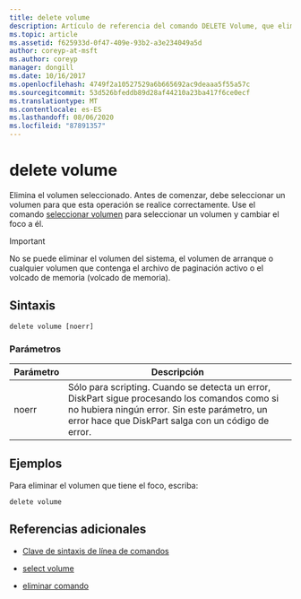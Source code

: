 ```yaml
---
title: delete volume
description: Artículo de referencia del comando DELETE Volume, que elimina el volumen seleccionado.
ms.topic: article
ms.assetid: f625933d-0f47-409e-93b2-a3e234049a5d
author: coreyp-at-msft
ms.author: coreyp
manager: dongill
ms.date: 10/16/2017
ms.openlocfilehash: 4749f2a10527529a6b665692ac9deaaa5f55a57c
ms.sourcegitcommit: 53d526bfeddb89d28af44210a23ba417f6ce0ecf
ms.translationtype: MT
ms.contentlocale: es-ES
ms.lasthandoff: 08/06/2020
ms.locfileid: "87891357"
---
```

# <a name="delete-volume"></a>delete volume

Elimina el volumen seleccionado. Antes de comenzar, debe seleccionar un volumen para que esta operación se realice correctamente. Use el comando [seleccionar volumen](select-volume.md) para seleccionar un volumen y cambiar el foco a él.

> [!IMPORTANT]
> No se puede eliminar el volumen del sistema, el volumen de arranque o cualquier volumen que contenga el archivo de paginación activo o el volcado de memoria (volcado de memoria).

## <a name="syntax"></a>Sintaxis

```
delete volume [noerr]
```

### <a name="parameters"></a>Parámetros

| Parámetro | Descripción |
| --------- | ----------- |
| noerr | Sólo para scripting. Cuando se detecta un error, DiskPart sigue procesando los comandos como si no hubiera ningún error. Sin este parámetro, un error hace que DiskPart salga con un código de error. |

## <a name="examples"></a>Ejemplos

Para eliminar el volumen que tiene el foco, escriba:

```
delete volume
```

## <a name="additional-references"></a>Referencias adicionales

- [Clave de sintaxis de línea de comandos](command-line-syntax-key.md)

- [select volume](select-volume.md)

- [eliminar comando](delete.md)